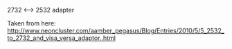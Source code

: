 2732 <--> 2532 adapter

Taken from here:
http://www.neoncluster.com/aamber_pegasus/Blog/Entries/2010/5/5_2532_to_2732_and_visa_versa_adaptor..html
